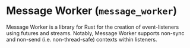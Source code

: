 # Message Worker (`message_worker`)

Message Worker is a library for Rust for the creation of event-listeners using futures and streams.
Notably, Message Worker supports non-sync and non-send (i.e. non-thread-safe) contexts within listeners.
